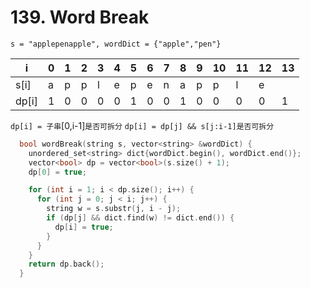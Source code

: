 # 139. Word Break

`s = "applepenapple", wordDict = {"apple","pen"}`

|i|0|1|2|3|4|5|6|7|8|9|10|11|12|13|
|-|-|-|-|-|-|-|-|-|-|-|-|-|-|-|
|s[i]|a|p|p|l|e|p|e|n|a|p|p|l|e|
|dp[i]|1|0|0|0|0|1|0|0|1|0|0|0|0|1|

`dp[i] = 子串`[0,i-1]`是否可拆分`
`dp[i] = dp[j] && s[j:i-1]是否可拆分`

```cpp
  bool wordBreak(string s, vector<string> &wordDict) {
    unordered_set<string> dict{wordDict.begin(), wordDict.end()};
    vector<bool> dp = vector<bool>(s.size() + 1);
    dp[0] = true;

    for (int i = 1; i < dp.size(); i++) {
      for (int j = 0; j < i; j++) {
        string w = s.substr(j, i - j);
        if (dp[j] && dict.find(w) != dict.end()) {
          dp[i] = true;
        }
      }
    }
    return dp.back();
  }
```
